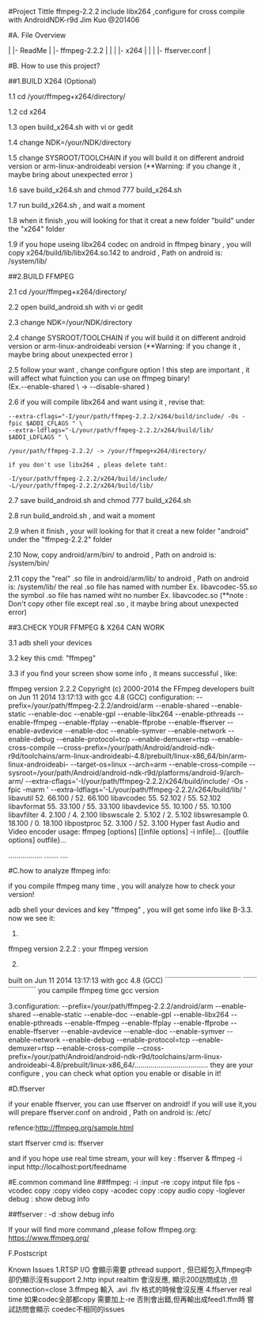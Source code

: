 

#Project Tittle
ffmpeg-2.2.2 include libx264 ,configure
for cross compile with AndroidNDK-r9d
Jim Kuo @201406                         


#A. File Overview

|
|-  ReadMe
|
|-  ffmpeg-2.2.2
|     |
|     |- x264 
|     |
|     |- ffserver.conf
|


#B. How to use this project?

##1.BUILD X264 (Optional)

1.1 cd /your/ffmpeg+x264/directory/

1.2 cd x264

1.3 open build_x264.sh with vi or gedit

1.4 change  NDK=/your/NDK/directory

1.5 change SYSROOT/TOOLCHAIN if you will build it on different android version or arm-linux-androideabi version
    (**Warning: if you change it , maybe bring about unexpected error )

1.6 save build_x264.sh and chmod 777 build_x264.sh 

1.7 run build_x264.sh , and wait a moment
    
1.8 when it finish ,you will looking for that it creat a new folder "build" under the "x264" folder

1.9 if you hope  useing libx264 codec on android in ffmpeg binary , you will  copy x264/build/lib/libx264.so.142 to android , Path on android is: /system/lib/


##2.BUILD FFMPEG

2.1 cd /your/ffmpeg+x264/directory/

2.2 open build_android.sh with vi or gedit

2.3 change NDK=/your/NDK/directory

2.4 change SYSROOT/TOOLCHAIN if you will build it on different android version or arm-linux-androideabi version
    (**Warning: if you change it , maybe bring about unexpected error )

2.5 follow your want , change configure option !
    this step are important , it will affect what fuinction you can use on ffmpeg binary!  
    (Ex.--enable-shared \ -> --disable-shared \)

2.6 if you will compile libx264 and want using it , revise that:

    --extra-cflags="-I/your/path/ffmpeg-2.2.2/x264/build/include/ -Os -fpic $ADDI_CFLAGS " \
    --extra-ldflags="-L/your/path/ffmpeg-2.2.2/x264/build/lib/ $ADDI_LDFLAGS " \
 
    /your/path/ffmpeg-2.2.2/ -> /your/ffmpeg+x264/directory/
    
    if you don't use libx264 , pleas delete taht:

    -I/your/path/ffmpeg-2.2.2/x264/build/include/
    -L/your/path/ffmpeg-2.2.2/x264/build/lib/

2.7 save build_android.sh and chmod 777 build_x264.sh 

2.8 run build_android.sh , and wait a moment

2.9 when it finish , your will looking for that it creat a new folder "android" under the "ffmpeg-2.2.2" folder

2.10 Now, copy android/arm/bin/ to android , Path on android is: /system/bin/

2.11 copy the "real" .so file in android/arm/lib/ to android ,  Path on android is: /system/lib/
     the real .so file has named with number Ex. libavcodec-55.so 
     the symbol .so file has named wiht no number Ex.  libavcodec.so 
     (**note : Don't copy other file except real .so  , it maybe bring about unexpected error)
 

##3.CHECK YOUR FFMPEG & X264 CAN WORK

3.1 adb shell your devices

3.2 key this cmd: "ffmpeg"

3.3 if you find your screen show some info , it means successful ,  like:

ffmpeg version 2.2.2 Copyright (c) 2000-2014 the FFmpeg developers
  built on Jun 11 2014 13:17:13 with gcc 4.8 (GCC)
  configuration: --prefix=/your/path/ffmpeg-2.2.2/android/arm --enable-shared --enable-static --enable-doc --enable-gpl --enable-libx264 --enable-pthreads --enable-ffmpeg --enable-ffplay --enable-ffprobe --enable-ffserver --enable-avdevice --enable-doc --enable-symver --enable-network --enable-debug --enable-protocol=tcp --enable-demuxer=rtsp --enable-cross-compile --cross-prefix=/your/path/Android/android-ndk-r9d/toolchains/arm-linux-androideabi-4.8/prebuilt/linux-x86_64/bin/arm-linux-androideabi- --target-os=linux --arch=arm --enable-cross-compile --sysroot=/your/path/Android/android-ndk-r9d/platforms/android-9/arch-arm/ --extra-cflags='-I/your/path/ffmpeg-2.2.2/x264/build/include/ -Os -fpic -marm ' --extra-ldflags='-L/your/path/ffmpeg-2.2.2/x264/build/lib/ '
  libavutil      52. 66.100 / 52. 66.100
  libavcodec     55. 52.102 / 55. 52.102
  libavformat    55. 33.100 / 55. 33.100
  libavdevice    55. 10.100 / 55. 10.100
  libavfilter     4.  2.100 /  4.  2.100
  libswscale      2.  5.102 /  2.  5.102
  libswresample   0. 18.100 /  0. 18.100
  libpostproc    52.  3.100 / 52.  3.100
Hyper fast Audio and Video encoder
usage: ffmpeg [options] [[infile options] -i infile]... {[outfile options] outfile}...

.................
.......
....


#C.how to analyze ffmpeg info:

if you compile ffmpeg many  time , you will analyze how to check your version!

adb shell your devices and key "ffmpeg" , you will get some info like B-3.3.
now we see it:


1.
ffmpeg version 2.2.2  : your ffmpeg version

2.
built on Jun 11 2014 13:17:13 with gcc 4.8 (GCC)
         ￣￣￣￣￣￣￣￣￣￣￣     ￣￣￣￣￣￣
         you campile ffmpeg time        gcc version

3.configuration: --prefix=/your/path/ffmpeg-2.2.2/android/arm --enable-shared --enable-static --enable-doc --enable-gpl --enable-libx264 --enable-pthreads --enable-ffmpeg --enable-ffplay --enable-ffprobe --enable-ffserver --enable-avdevice --enable-doc --enable-symver --enable-network --enable-debug --enable-protocol=tcp --enable-demuxer=rtsp --enable-cross-compile --cross-prefix=/your/path/Android/android-ndk-r9d/toolchains/arm-linux-androideabi-4.8/prebuilt/linux-x86_64/.....................................
they are your configure , you can check what option you enable or disable in it!

#D.ffserver

if your enable ffserver, you can use ffserver on android!
if you will use it,you will prepare ffserver.conf on android ,  Path on android is: /etc/

refence:http://ffmpeg.org/sample.html

start ffserver cmd is:
ffserver

and if you hope use real time stream, your will key :
ffserver &
ffmpeg -i input http://localhost:port/feedname


#E.common command line
##ffmpeg:
-i  :input
-re :copy intput file fps 
-vcodec copy :copy video copy
-acodec copy :copy audio copy
-loglever debug : show debug info

##ffserver :
-d :show debug info

If your will find more command ,please follow ffmpeg.org:
https://www.ffmpeg.org/


F.Postscript

Known Issues
1.RTSP I/O 會顯示需要 pthread support , 但已經包入ffmpeg中卻仍顯示沒有support
2.http input realtim 會沒反應, 顯示200訪問成功 ,但connection=close
3.ffmpeg 輸入 .avi .flv 格式的時候會沒反應
4.ffserver real time 如果codec全部都copy 需要加上-re 否則會出錯,但再輸出成feed1.ffm時 嘗試訪問會顯示 coedec不相同的issues
































